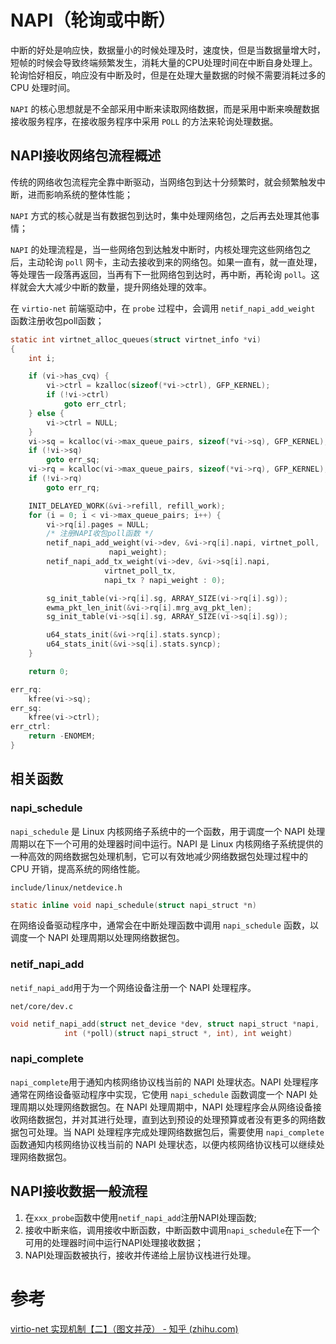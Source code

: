 # NAPI（轮询或中断）

中断的好处是响应快，数据量小的时候处理及时，速度快，但是当数据量增大时，短帧的时候会导致终端频繁发生，消耗大量的CPU处理时间在中断自身处理上。轮询恰好相反，响应没有中断及时，但是在处理大量数据的时候不需要消耗过多的 CPU 处理时间。

`NAPI` 的核心思想就是不全部采用中断来读取网络数据，而是采用中断来唤醒数据接收服务程序，在接收服务程序中采用 `POLL` 的方法来轮询处理数据。

## NAPI接收网络包流程概述

传统的网络收包流程完全靠中断驱动，当网络包到达十分频繁时，就会频繁触发中断，进而影响系统的整体性能；

`NAPI` 方式的核心就是当有数据包到达时，集中处理网络包，之后再去处理其他事情；

`NAPI` 的处理流程是，当一些网络包到达触发中断时，内核处理完这些网络包之后，主动轮询 `poll` 网卡，主动去接收到来的网络包。如果一直有，就一直处理，等处理告一段落再返回，当再有下一批网络包到达时，再中断，再轮询 `poll`。这样就会大大减少中断的数量，提升网络处理的效率。

在 `virtio-net` 前端驱动中，在 `probe` 过程中，会调用 `netif_napi_add_weight` 函数注册收包poll函数；

```c
static int virtnet_alloc_queues(struct virtnet_info *vi)
{
	int i;

	if (vi->has_cvq) {
		vi->ctrl = kzalloc(sizeof(*vi->ctrl), GFP_KERNEL);
		if (!vi->ctrl)
			goto err_ctrl;
	} else {
		vi->ctrl = NULL;
	}
	vi->sq = kcalloc(vi->max_queue_pairs, sizeof(*vi->sq), GFP_KERNEL);
	if (!vi->sq)
		goto err_sq;
	vi->rq = kcalloc(vi->max_queue_pairs, sizeof(*vi->rq), GFP_KERNEL);
	if (!vi->rq)
		goto err_rq;

	INIT_DELAYED_WORK(&vi->refill, refill_work);
	for (i = 0; i < vi->max_queue_pairs; i++) {
		vi->rq[i].pages = NULL;
        /* 注册NAPI收包poll函数 */
		netif_napi_add_weight(vi->dev, &vi->rq[i].napi, virtnet_poll,
				      napi_weight);
		netif_napi_add_tx_weight(vi->dev, &vi->sq[i].napi,
					 virtnet_poll_tx,
					 napi_tx ? napi_weight : 0);

		sg_init_table(vi->rq[i].sg, ARRAY_SIZE(vi->rq[i].sg));
		ewma_pkt_len_init(&vi->rq[i].mrg_avg_pkt_len);
		sg_init_table(vi->sq[i].sg, ARRAY_SIZE(vi->sq[i].sg));

		u64_stats_init(&vi->rq[i].stats.syncp);
		u64_stats_init(&vi->sq[i].stats.syncp);
	}

	return 0;

err_rq:
	kfree(vi->sq);
err_sq:
	kfree(vi->ctrl);
err_ctrl:
	return -ENOMEM;
}
```



## 相关函数

### napi_schedule

`napi_schedule` 是 Linux 内核网络子系统中的一个函数，用于调度一个 NAPI 处理周期以在下一个可用的处理器时间中运行。NAPI 是 Linux 内核网络子系统提供的一种高效的网络数据包处理机制，它可以有效地减少网络数据包处理过程中的 CPU 开销，提高系统的网络性能。

`include/linux/netdevice.h`

```c
static inline void napi_schedule(struct napi_struct *n)
```

在网络设备驱动程序中，通常会在中断处理函数中调用 `napi_schedule` 函数，以调度一个 NAPI 处理周期以处理网络数据包。

### netif_napi_add

`netif_napi_add`用于为一个网络设备注册一个 NAPI 处理程序。

`net/core/dev.c`

```c
void netif_napi_add(struct net_device *dev, struct napi_struct *napi,
		    int (*poll)(struct napi_struct *, int), int weight)
```

### napi_complete

`napi_complete`用于通知内核网络协议栈当前的 NAPI 处理状态。NAPI 处理程序通常在网络设备驱动程序中实现，它使用 `napi_schedule` 函数调度一个 NAPI 处理周期以处理网络数据包。在 NAPI 处理周期中，NAPI 处理程序会从网络设备接收网络数据包，并对其进行处理，直到达到预设的处理预算或者没有更多的网络数据包可处理。当 NAPI 处理程序完成处理网络数据包后，需要使用 `napi_complete` 函数通知内核网络协议栈当前的 NAPI 处理状态，以便内核网络协议栈可以继续处理网络数据包。



## NAPI接收数据一般流程

1. 在`xxx_probe`函数中使用`netif_napi_add`注册NAPI处理函数;
2. 接收中断来临，调用接收中断函数，中断函数中调用`napi_schedule`在下一个可用的处理器时间中运行NAPI处理接收数据；
3. NAPI处理函数被执行，接收并传递给上层协议栈进行处理。



# 参考

[virtio-net 实现机制【二】（图文并茂） - 知乎 (zhihu.com)](https://zhuanlan.zhihu.com/p/545258186)